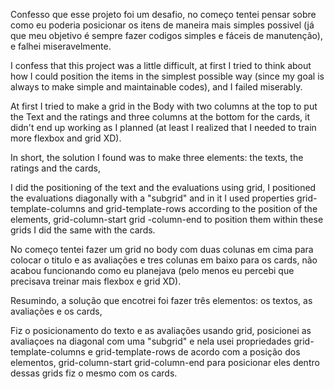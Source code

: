 Confesso que esse projeto foi um desafio, no começo tentei pensar sobre como eu poderia posicionar os itens de maneira mais simples possivel (já que meu objetivo é sempre fazer codigos simples e fáceis de manutenção), e falhei miseravelmente. 

I confess that this project was a little difficult, at first I tried to think about how I could position the items in the simplest possible way (since my goal is always to make simple and maintainable codes), and I failed miserably.

At first I tried to make a grid in the Body with two columns at the top to put the Text and the ratings and three columns at the bottom for the cards, it didn't end up working as I planned (at least I realized that I needed to train more flexbox and grid XD).

In short, the solution I found was to make three elements: the texts, the ratings and the cards,

I did the positioning of the text and the evaluations using grid, I positioned the evaluations diagonally with a "subgrid" and in it I used properties grid-template-columns and grid-template-rows according to the position of the elements, grid-column-start grid -column-end to position them within these grids I did the same with the cards.



No começo tentei fazer um grid no body com duas colunas em cima para colocar o titulo e as avaliações e tres colunas em baixo para os cards, não acabou funcionando como eu planejava (pelo menos eu percebi que precisava treinar mais flexbox e grid XD).

Resumindo, a solução que encotrei foi fazer três elementos: os textos, as avaliações e os cards, 

Fiz o posicionamento do texto e as avaliações usando grid, posicionei as avaliaçoes na diagonal com uma "subgrid" e nela usei propriedades grid-template-columns e grid-template-rows de acordo com a posição dos elementos, grid-column-start grid-column-end para posicionar eles dentro dessas grids fiz o mesmo com os cards.
